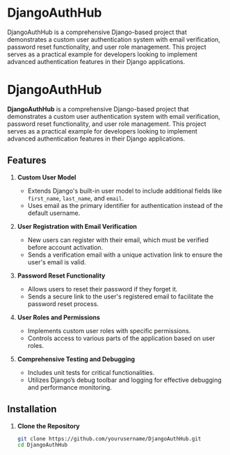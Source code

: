 # DjangoAuthHub
DjangoAuthHub is a comprehensive Django-based project that demonstrates a custom user authentication system with email verification, password reset functionality, and user role management. This project serves as a practical example for developers looking to implement advanced authentication features in their Django applications.

# DjangoAuthHub

**DjangoAuthHub** is a comprehensive Django-based project that demonstrates a custom user authentication system with email verification, password reset functionality, and user role management. This project serves as a practical example for developers looking to implement advanced authentication features in their Django applications.

## Features

1. **Custom User Model**
   - Extends Django's built-in user model to include additional fields like `first_name`, `last_name`, and `email`.
   - Uses email as the primary identifier for authentication instead of the default username.

2. **User Registration with Email Verification**
   - New users can register with their email, which must be verified before account activation.
   - Sends a verification email with a unique activation link to ensure the user's email is valid.

3. **Password Reset Functionality**
   - Allows users to reset their password if they forget it.
   - Sends a secure link to the user's registered email to facilitate the password reset process.

4. **User Roles and Permissions**
   - Implements custom user roles with specific permissions.
   - Controls access to various parts of the application based on user roles.

5. **Comprehensive Testing and Debugging**
   - Includes unit tests for critical functionalities.
   - Utilizes Django’s debug toolbar and logging for effective debugging and performance monitoring.

## Installation

1. **Clone the Repository**
   ```bash
   git clone https://github.com/yourusername/DjangoAuthHub.git
   cd DjangoAuthHub
